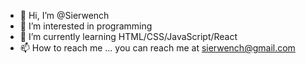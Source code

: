 - 👋 Hi, I’m @Sierwench
- 👀 I’m interested in programming
- 🌱 I’m currently learning HTML/CSS/JavaScript/React
- 📫 How to reach me ... you can reach me at sierwench@gmail.com

<!---
Sierwench/Sierwench is a ✨ special ✨ repository because its `README.md` (this file) appears on your GitHub profile.
You can click the Preview link to take a look at your changes.
--->
